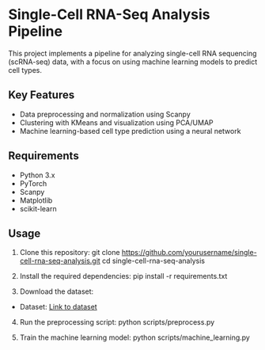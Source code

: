 # Single-Cell RNA-Seq Analysis Pipeline

This project implements a pipeline for analyzing single-cell RNA sequencing (scRNA-seq) data, with a focus on using machine learning models to predict cell types.

## Key Features
- Data preprocessing and normalization using Scanpy
- Clustering with KMeans and visualization using PCA/UMAP
- Machine learning-based cell type prediction using a neural network

## Requirements
- Python 3.x
- PyTorch
- Scanpy
- Matplotlib
- scikit-learn

## Usage

1. Clone this repository:
    git clone https://github.com/yourusername/single-cell-rna-seq-analysis.git
    cd single-cell-rna-seq-analysis
2. Install the required dependencies: pip install -r requirements.txt

3. Download the dataset:
- Dataset: [Link to dataset](https://example.com/dataset)

4. Run the preprocessing script: python scripts/preprocess.py

5. Train the machine learning model: python scripts/machine_learning.py
